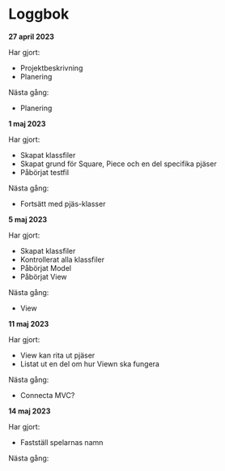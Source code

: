 # Loggbok

**27 april 2023**

Har gjort:

- Projektbeskrivning
- Planering

Nästa gång:

- Planering

**1 maj 2023**

Har gjort:

- Skapat klassfiler
- Skapat grund för Square, Piece och en del specifika pjäser
- Påbörjat testfil

Nästa gång:

- Fortsätt med pjäs-klasser

**5 maj 2023**

Har gjort:

- Skapat klassfiler
- Kontrollerat alla klassfiler
- Påbörjat Model
- Påbörjat View

Nästa gång:

- View

**11 maj 2023**

Har gjort:

- View kan rita ut pjäser
- Listat ut en del om hur Viewn ska fungera

Nästa gång:

- Connecta MVC?

**14 maj 2023**

Har gjort:

- Fastställ spelarnas namn

Nästa gång:

